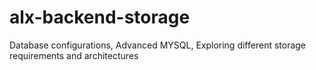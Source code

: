 # alx-backend-storage
Database configurations, Advanced MYSQL, Exploring different storage requirements and architectures
